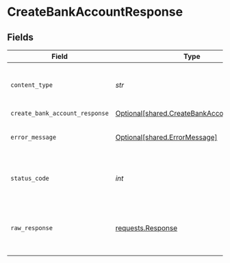 # CreateBankAccountResponse


## Fields

| Field                                                                                          | Type                                                                                           | Required                                                                                       | Description                                                                                    |
| ---------------------------------------------------------------------------------------------- | ---------------------------------------------------------------------------------------------- | ---------------------------------------------------------------------------------------------- | ---------------------------------------------------------------------------------------------- |
| `content_type`                                                                                 | *str*                                                                                          | :heavy_check_mark:                                                                             | HTTP response content type for this operation                                                  |
| `create_bank_account_response`                                                                 | [Optional[shared.CreateBankAccountResponse]](../../models/shared/createbankaccountresponse.md) | :heavy_minus_sign:                                                                             | Success                                                                                        |
| `error_message`                                                                                | [Optional[shared.ErrorMessage]](../../models/shared/errormessage.md)                           | :heavy_minus_sign:                                                                             | The request made is not valid.                                                                 |
| `status_code`                                                                                  | *int*                                                                                          | :heavy_check_mark:                                                                             | HTTP response status code for this operation                                                   |
| `raw_response`                                                                                 | [requests.Response](https://requests.readthedocs.io/en/latest/api/#requests.Response)          | :heavy_minus_sign:                                                                             | Raw HTTP response; suitable for custom response parsing                                        |